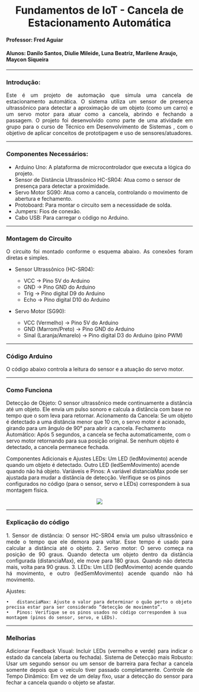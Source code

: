 <h1 align = center> Fundamentos de IoT - Cancela de Estacionamento Automática </h1>
<h4> Professor: Fred Aguiar </h4>
<h4> Alunos: Danilo Santos, Diulie Mileide, Luna Beatriz, Marilene Araujo, Maycon Siqueira </h4>

<hr>
<h3> Introdução: </h3>

<p align="justify">
  Este é um projeto de automação que simula uma cancela de estacionamento automática. O sistema utiliza um sensor de presença ultrassônico para detectar a aproximação de um objeto (como um carro) e um servo motor para atuar como a cancela, abrindo e fechando a passagem. O projeto foi desenvolvido como parte de uma atividade em grupo para o curso de Técnico em Desenvolvimento de Sistemas , com o objetivo de aplicar conceitos de prototipagem e uso de sensores/atuadores.
</p>
  
<hr>
<h3> Componentes Necessários: </h3>

- Arduino Uno: A plataforma de microcontrolador que executa a lógica do projeto.
- Sensor de Distância Ultrassônico HC-SR04: Atua como o sensor de presença para detectar a proximidade.
- Servo Motor SG90: Atua como a cancela, controlando o movimento de abertura e fechamento.
- Protoboard: Para montar o circuito sem a necessidade de solda.
- Jumpers: Fios de conexão.
- Cabo USB: Para carregar o código no Arduino.
  
<hr>
<h3> Montagem do Circuito </h3> 

<p align="justify">
O circuito foi montado conforme o esquema abaixo. As conexões foram diretas e simples.

- Sensor Ultrassônico (HC-SR04):
   - VCC -> Pino 5V do Arduino
   - GND -> Pino GND do Arduino
   - Trig -> Pino digital D9 do Arduino
   - Echo -> Pino digital D10 do Arduino

- Servo Motor (SG90):

   - VCC (Vermelho) -> Pino 5V do Arduino
   - GND (Marrom/Preto) -> Pino GND do Arduino
   - Sinal (Laranja/Amarelo) -> Pino digital D3 do Arduino (pino PWM)

<hr>
<h3> Código Arduino </h3> 

<p align="justify">
 O código abaixo controla a leitura do sensor e a atuação do servo motor. 

<hr>
<h3> Como Funciona </h3> 

<p align="justify">

Detecção de Objeto: O sensor ultrassônico mede continuamente a distância até um objeto. Ele envia um pulso sonoro e calcula a distância com base no tempo que o som leva para retornar.
Acionamento da Cancela: Se um objeto é detectado a uma distância menor que 10 cm, o servo motor é acionado, girando para um ângulo de 90° para abrir a cancela.
Fechamento Automático: Após 5 segundos, a cancela se fecha automaticamente, com o servo motor retornando para sua posição original. Se nenhum objeto é detectado, a cancela permanece fechada.
	
Componentes Adicionais e Ajustes
LEDs:
Um LED (ledMovimento) acende quando um objeto é detectado.
Outro LED (ledSemMovimento) acende quando não há objeto.
Variáveis e Pinos:
A variável distanciaMax pode ser ajustada para mudar a distância de detecção.
Verifique se os pinos configurados no código (para o sensor, servo e LEDs) correspondem à sua montagem física.
</p>




<p align="center"> <img src="https://github.com/MARILENE-384076/Cancela-de-Estacionamento-Automatica/blob/main/Imagens%20Projeto/C%C3%B3digo.png" /> </p>

<hr>
<h3> Explicação do código </h3> 

<p align="justify">  
	1.	Sensor de distância: O sensor HC-SR04 envia um pulso ultrassônico e mede o tempo que ele demora para voltar. Esse tempo é usado para calcular a distância até o objeto. </h>
	2.	Servo motor: O servo começa na posição de 90 graus. Quando detecta um objeto dentro da distância configurada (distanciaMax), ele move para 180 graus. Quando não detecta mais, volta para 90 graus.</h>
	3.	LEDs: Um LED (ledMovimento) acende quando há movimento, e outro (ledSemMovimento) acende quando não há movimento.</h>

Ajustes:

	•	distanciaMax: Ajuste o valor para determinar o quão perto o objeto precisa estar para ser considerado “detecção de movimento”.
	•	Pinos: Verifique se os pinos usados no código correspondem à sua montagem (pinos do sensor, servo, e LEDs).



 <hr>
<h3> Melhorias </h3> 

<p align="justify">  
Adicionar Feedback Visual: Incluir LEDs (vermelho e verde) para indicar o estado da cancela (aberta ou fechada).
Sistema de Detecção mais Robusto: Usar um segundo sensor ou um sensor de barreira para fechar a cancela somente depois que o veículo tiver passado completamente.
Controle de Tempo Dinâmico: Em vez de um delay fixo, usar a detecção do sensor para fechar a cancela quando o objeto se afastar.



